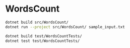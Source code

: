 # WordsCount

```bash
dotnet build src/WordsCount/
dotnet run --project src/WordsCount/ sample_input.txt
```

```bash
dotnet build test/WordsCountTests/
dotnet test test/WordsCountTests/
```
